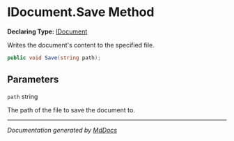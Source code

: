 # IDocument.Save Method

**Declaring Type:** [IDocument](../index.md)

Writes the document's content to the specified file.

```csharp
public void Save(string path);
```

## Parameters

`path`  string

The path of the file to save the document to.

___

*Documentation generated by [MdDocs](https://github.com/ap0llo/mddocs)*

